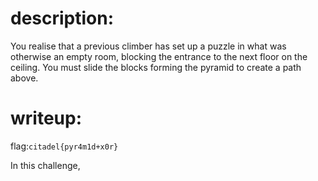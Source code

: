 # description:
You realise that a previous climber has set up a puzzle in what was otherwise an empty room, blocking the entrance to the next floor on the ceiling. You must slide the blocks forming the pyramid to create a path above.
# writeup: 
flag:```citadel{pyr4m1d+x0r}```

In this challenge, 
